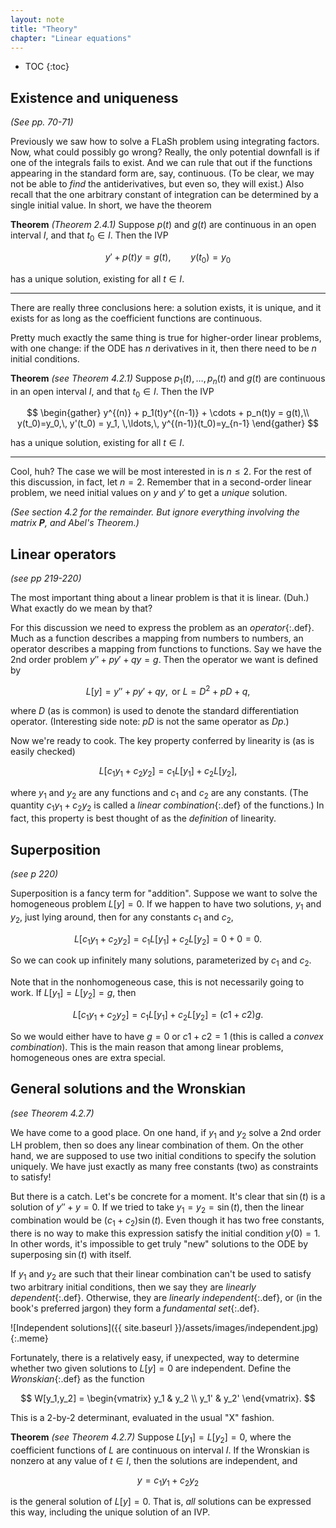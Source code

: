 ```yaml
---
layout: note
title: "Theory"
chapter: "Linear equations"
---
```

* TOC
{:toc}

## Existence and uniqueness

*(See pp. 70-71)*

Previously we saw how to solve a FLaSh problem using integrating factors. Now, what could possibly go wrong? Really, the only potential downfall is if one of the integrals fails to exist. And we can rule that out if the functions appearing in the standard form are, say, continuous. (To be clear, we may not be able to *find* the antiderivatives, but even so, they will exist.) Also recall that the one arbitrary constant of integration can be determined by a single initial value. In short, we have the theorem

**Theorem** *(Theorem 2.4.1)* Suppose $p(t)$ and $g(t)$ are continuous in an open interval $I$, and that $t_0\in I$. Then the IVP

$$
y' + p(t)y = g(t), \qquad y(t_0)=y_0
$$

has a unique solution, existing for all $t\in I$. 

---

There are really three conclusions here: a solution exists, it is unique, and it exists for as long as the coefficient functions are continuous.

Pretty much exactly the same thing is true for higher-order linear problems, with one change: if the ODE has $n$ derivatives in it, then there need to be $n$ initial conditions. 

**Theorem** *(see Theorem 4.2.1)*  Suppose $p_1(t),\ldots,p_n(t)$ and $g(t)$ are continuous in an open interval $I$, and that $t_0\in I$. Then the IVP

$$
\begin{gather}
y^{(n)} + p_1(t)y^{(n-1)} + \cdots + p_n(t)y = g(t),\\
y(t_0)=y_0,\, y'(t_0) = y_1, \,\ldots,\, y^{(n-1)}(t_0)=y_{n-1}
\end{gather}
$$

has a unique solution, existing for all $t\in I$. 

---

Cool, huh? The case we will be most interested in is $n\le 2$. For the rest of this discussion, in fact, let $n=2$. Remember that in a second-order linear problem, we need initial values on $y$ and $y'$ to get a *unique* solution. 

*(See section 4.2 for the remainder. But ignore everything involving the matrix **P**, and Abel's Theorem.)*
        
## Linear operators

*(see pp 219-220)*

The most important thing about a linear problem is that it is linear. (Duh.) What exactly do we mean by that? 

For this discussion we need to express the problem as an
*operator*{:.def}. Much as a function describes a mapping from numbers to
numbers, an operator describes a mapping from functions to
functions. Say we have the 2nd order problem $y'' +py'+qy=g$. Then the operator we want is defined by 

$$
L[y] = y'' +py'+qy, \text{ or } L = D^2 + pD + q,
$$

where $D$ (as is common) is used to denote the standard differentiation operator. 
(Interesting side note: $pD$ is not the same operator as $Dp$.) 

Now we're ready to cook. The key property conferred by linearity is (as is easily checked)

$$
L[c_1y_1 + c_2y_2] = c_1 L[y_1] + c_2 L[y_2],
$$

where $y_1$ and $y_2$ are any functions and $c_1$ and $c_2$ are any constants. (The quantity $c_1y_1 + c_2y_2$ is called a *linear combination*{:.def} of the functions.) In fact, this property is best thought of as the *definition* of linearity. 

## Superposition
*(see p 220)*

Superposition is a fancy term for "addition".  Suppose we want to solve the homogeneous problem $L[y]=0$. If we happen to have two solutions, $y_1$ and $y_2$, just lying around, then for any constants $c_1$ and $c_2$,

$$
L[c_1y_1 + c_2y_2] = c_1 L[y_1] + c_2 L[y_2] = 0 + 0 = 0.
$$

So we can cook up infinitely many solutions, parameterized by $c_1$ and $c_2$. 

Note that in the nonhomogeneous case, this is not necessarily going to work. If $L[y_1]=L[y_2]=g$, then 

$$
L[c_1y_1 + c_2y_2] = c_1 L[y_1] + c_2 L[y_2] = (c1+c2)g.
$$

So we would either have to have $g=0$ or $c1+c2=1$ (this is called a *convex combination*). This is the main reason that among linear problems, homogeneous ones are extra special. 

## General solutions and the Wronskian

*(see Theorem 4.2.7)*

We have come to a good place. On one hand, if $y_1$ and $y_2$ solve a 2nd order LH problem, then so does any linear combination of them. On the other hand, we are supposed to use two initial conditions to specify the solution uniquely. We have just exactly as many free constants (two) as constraints to satisfy!

But there is a catch. Let's be concrete for a moment. It's clear that
$\sin(t)$ is a solution of $y'' +y=0$. If we tried to take $y_1=y_2=\sin(t)$, then the linear combination would be $(c_1+c_2)\sin(t)$. Even though it has two free constants, there is no way to make this expression satisfy the initial condition $y(0)=1$. In other words, it's impossible to get truly "new" solutions to the ODE by superposing $\sin(t)$ with itself.

If $y_1$ and $y_2$ are such that their linear combination can't be used to satisfy two arbitrary initial conditions, then we say they are *linearly dependent*{:.def}. Otherwise, they are *linearly independent*{:.def}, or (in the book's preferred jargon) they form a *fundamental set*{:.def}.

![Independent solutions]({{ site.baseurl }}/assets/images/independent.jpg)
{:.meme}


Fortunately, there is a relatively easy, if unexpected, way to determine whether two given solutions to $L[y]=0$ are independent. Define the *Wronskian*{:.def} as the function

$$
W[y_1,y_2] = \begin{vmatrix} y_1 & y_2 \\ y_1' & y_2' \end{vmatrix}.
$$

This is a 2-by-2 determinant, evaluated in the usual "X" fashion. 

**Theorem** *(see Theorem 4.2.7)* Suppose $L[y_1]=L[y_2]=0$, where the coefficient functions of $L$ are continuous on interval $I$. If the Wronskian is nonzero at any value of $t\in I$, then the solutions are independent, and 

$$
y = c_1 y_1+ c_2 y_2
$$

is the general solution of $L[y]=0$. That is, *all* solutions can be expressed this way, including the unique solution of an IVP.



